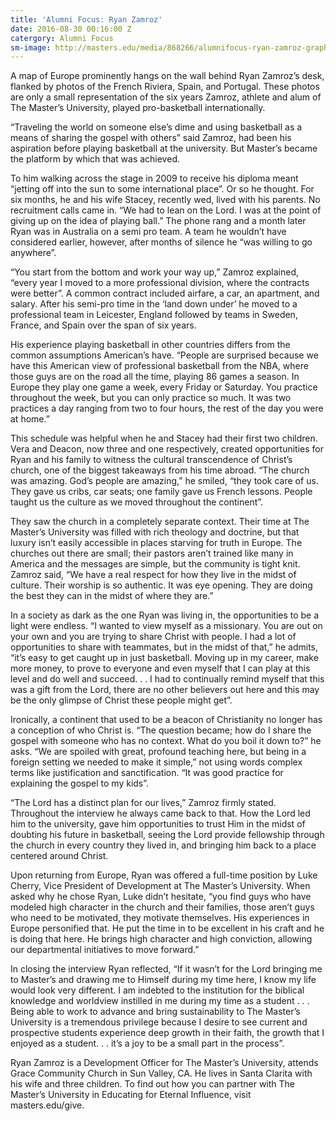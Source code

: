 ```yaml
---
title: 'Alumni Focus: Ryan Zamroz'
date: 2016-08-30 00:16:00 Z
catergory: Alumni Focus
sm-image: http://masters.edu/media/868266/alumnifocus-ryan-zamroz-graphic.jpg
---
```


A map of Europe prominently hangs on the wall behind Ryan Zamroz’s desk, flanked by photos of the French Riviera, Spain, and Portugal. These photos are only a small representation of the six years Zamroz, athlete and alum of The Master’s University, played pro-basketball internationally.

“Traveling the world on someone else’s dime and using basketball as a means of sharing the gospel with others” said Zamroz, had been his aspiration before playing basketball at the university. But Master’s became the platform by which that was achieved.

To him walking across the stage in 2009 to receive his diploma meant “jetting off into the sun to some international place”. Or so he thought. For six months, he and his wife Stacey, recently wed, lived with his parents. No recruitment calls came in. “We had to lean on the Lord. I was at the point of giving up on the idea of playing ball.” The phone rang and a month later Ryan was in Australia on a semi pro team. A team he wouldn’t have considered earlier, however, after months of silence he “was willing to go anywhere”.

“You start from the bottom and work your way up,” Zamroz explained, “every year I moved to a more professional division, where the contracts were better”. A common contract included airfare, a car, an apartment, and salary. After his semi-pro time in the ‘land down under’ he moved to a professional team in Leicester, England followed by teams in Sweden, France, and Spain over the span of six years.

His experience playing basketball in other countries differs from the common assumptions American’s have. “People are surprised because we have this American view of professional basketball from the NBA, where those guys are on the road all the time, playing 86 games a season. In Europe they play one game a week, every Friday or Saturday. You practice throughout the week, but you can only practice so much. It was two practices a day ranging from two to four hours, the rest of the day you were at home.”

This schedule was helpful when he and Stacey had their first two children. Vera and Deacon, now three and one respectively, created opportunities for Ryan and his family to witness the cultural transcendence of Christ’s church, one of the biggest takeaways from his time abroad. “The church was amazing. God’s people are amazing,” he smiled, “they took care of us. They gave us cribs, car seats; one family gave us French lessons. People taught us the culture as we moved throughout the continent”.

They saw the church in a completely separate context. Their time at The Master’s University was filled with rich theology and doctrine, but that luxury isn’t easily accessible in places starving for truth in Europe. The churches out there are small; their pastors aren’t trained like many in America and the messages are simple, but the community is tight knit. Zamroz said, “We have a real respect for how they live in the midst of culture. Their worship is so authentic. It was eye opening. They are doing the best they can in the midst of where they are.”

In a society as dark as the one Ryan was living in, the opportunities to be a light were endless. “I wanted to view myself as a missionary. You are out on your own and you are trying to share Christ with people. I had a lot of opportunities to share with teammates, but in the midst of that,” he admits, “it’s easy to get caught up in just basketball. Moving up in my career, make more money, to prove to everyone and even myself that I can play at this level and do well and succeed. . . I had to continually remind myself that this was a gift from the Lord, there are no other believers out here and this may be the only glimpse of Christ these people might get”.

Ironically, a continent that used to be a beacon of Christianity no longer has a conception of who Christ is. “The question became; how do I share the gospel with someone who has no context. What do you boil it down to?” he asks. “We are spoiled with great, profound teaching here, but being in a foreign setting we needed to make it simple,” not using words complex terms like justification and sanctification. “It was good practice for explaining the gospel to my kids”.

“The Lord has a distinct plan for our lives,” Zamroz firmly stated. Throughout the interview he always came back to that. How the Lord led him to the university, gave him opportunities to trust Him in the midst of doubting his future in basketball, seeing the Lord provide fellowship through the church in every country they lived in, and bringing him back to a place centered around Christ.

Upon returning from Europe, Ryan was offered a full-time position by Luke Cherry, Vice President of Development at The Master’s University. When asked why he chose Ryan, Luke didn’t hesitate, “you find guys who have modeled high character in the church and their families, those aren’t guys who need to be motivated, they motivate themselves. His experiences in Europe personified that. He put the time in to be excellent in his craft and he is doing that here. He brings high character and high conviction, allowing our departmental initiatives to move forward.”

In closing the interview Ryan reflected, “If it wasn’t for the Lord bringing me to Master’s and drawing me to Himself during my time here, I know my life would look very different. I am indebted to the institution for the biblical knowledge and worldview instilled in me during my time as a student . . . Being able to work to advance and bring sustainability to The Master’s University is a tremendous privilege because I desire to see current and prospective students experience deep growth in their faith, the growth that I enjoyed as a student. . . it’s a joy to be a small part in the process”.

Ryan Zamroz is a Development Officer for The Master’s University, attends Grace Community Church in Sun Valley, CA. He lives in Santa Clarita with his wife and three children. To find out how you can partner with The Master’s University in Educating for Eternal Influence, visit masters.edu/give.